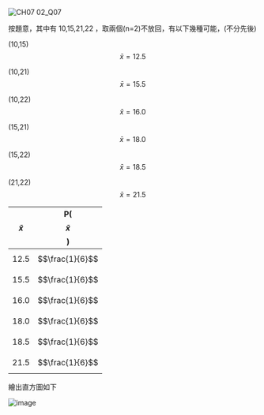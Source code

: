 ![CH07 02_Q07](https://github.com/user-attachments/assets/e83ae9cd-0de4-4cf5-a234-2463322751c2)

按題意，其中有 10,15,21,22 ，取兩個(n=2)不放回，有以下幾種可能，(不分先後)

(10,15) $$\bar{x}=12.5$$

(10,21) $$\bar{x}=15.5$$

(10,22) $$\bar{x}=16.0$$

(15,21) $$\bar{x}=18.0$$

(15,22) $$\bar{x}=18.5$$

(21,22) $$\bar{x}=21.5$$

|  $$\bar{x}$$ |P( $$\bar{x}$$ ) |
|-------------:|:---------------:|
| 12.5         | $$\frac{1}{6}$$ |
| 15.5         | $$\frac{1}{6}$$ |
| 16.0         | $$\frac{1}{6}$$ |
| 18.0         | $$\frac{1}{6}$$ |
| 18.5         | $$\frac{1}{6}$$ |
| 21.5         | $$\frac{1}{6}$$ |

繪出直方圖如下

![image](https://github.com/user-attachments/assets/b5b24afc-250c-4453-acbf-8cfc00709573)
